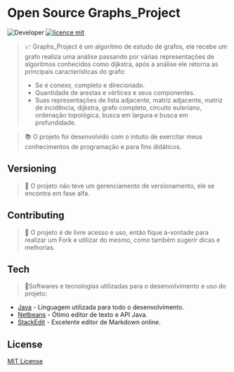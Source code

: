 
# Open Source Graphs_Project
![Developer](https://img.shields.io/badge/GabrielFSSantos-Graphs__Project-blue)
[![licence mit](https://img.shields.io/github/license/GabrielFSSantos/Graphs_Project)](https://github.com/GabrielFSSantos/Graphs_Project/blob/master/LICENSE)

> :chart_with_upwards_trend: Graphs_Project é um algoritmo de estudo de grafos, ele recebe um grafo realiza uma análise passando por várias representações de algoritmos conhecidos como dijkstra, após a análise ele retorna as principais características do grafo:
> * Se é conexo, completo e direcionado.
> * Quantidade de arestas e vértices e seus componentes.
> * Suas representações de lista adjacente, matriz adjacente, matriz de incidência, dijkstra, grafo completo, circuito euleriano, ordenação topológica, busca em largura e busca em profundidade. <br>

> :books: O projeto foi desenvolvido com o intuito de exercitar meus conhecimentos de programação e para fins didáticos.

## Versioning
> :flags: O projeto não teve um gerenciamento de versionamento, ele se encontra em fase alfa.

## Contributing
> :information_desk_person: O projeto é de livre acesso e uso, então fique à-vontade para realizar um Fork e utilizar do mesmo, como também sugerir dicas e melhorias.

## Tech
> :space_invader:Softwares e tecnologias utilizadas para o desenvolvimento e uso do projeto:

* [Java] - Linguagem utilizada para todo o desenvolvimento.
* [Netbeans] - Ótimo editor de texto e API Java.
* [StackEdit] - Excelente editor de Markdown online.

## License
[MIT License](https://github.com/GabrielFSSantos/Graphs_Project/blob/master/LICENSE)



[Java]: <https://www.java.com/pt_BR/>
[Netbeans]: <https://netbeans.org/>
[StackEdit]: <https://stackedit.io/>
